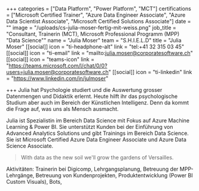 +++
categories = ["Data Platform", "Power Platform", "MCT"]
certifications = ["Microsoft Certified Trainer", "Azure Data Engineer Associate", "Azure Data Scientist Associate", "Microsoft Certified Solutions Associate"]
date = ""
image = "/uploads/cs-julia-moser-fertig-mit-weiss.png"
job_title = "Consultant, Trainerin (MCT), Microsoft Professional Programm (MPP) \"Data Science\""
name = "Julia Moser"
team = "S.H.I.E.L.D"
title = "Julia Moser"
[[social]]
icon = "ti-headphone-alt"
link = "tel:+41 32 315 03 45"
[[social]]
icon = "ti-email"
link = "mailto:julia.moser@corporatesoftware.ch"
[[social]]
icon = "teams-icon"
link = "https://teams.microsoft.com/l/chat/0/0?users=julia.moser@corporatesoftware.ch"
[[social]]
icon = "ti-linkedin"
link = "https://www.linkedin.com/in/julmoser"

+++
Julia hat Psychologie studiert und die Auswertung grosser Datenmengen und Didaktik erlernt. Heute hilft ihr das psychologische Studium aber auch im Bereich der Künstlichen Intelligenz. Denn da kommt die Frage auf, was uns als Mensch ausmacht.

Julia ist Spezialistin im Bereich Data Science mit Fokus auf Azure Machine Learning & Power BI. Sie unterstützt Kunden bei der Einführung von Advanced Analytics Solutions und gibt Trainings im Bereich Data Science. Sie ist Microsoft Certified Azure Data Engineer Associate und Azure Data Science Associate.

> With data as the new soil we'll grow the gardens of Versailles.

Aktivitäten: Trainerin bei Digicomp, Lehrgangsplanung, Betreuung der MPP-Lehrgänge, Betreuung von Kundenprojekten, Produktentwicklung (Power BI Custom Visuals), Bots,